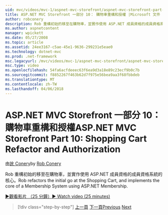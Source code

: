```yaml
---
uid: mvc/videos/mvc-1/aspnet-mvc-storefront/aspnet-mvc-storefront-part-10-shopping-cart-refactor-and-authorization
title: ASP.NET MVC Storefront 一部分 10： 購物車重構和授權 |Microsoft 文件
author: robconery
description: Rob 重構初始的移至在購物車，並實作使用 ASP.NET 成員資格的成員資格系統的核心。
ms.author: aspnetcontent
manager: wpickett
ms.date: 05/27/2008
ms.topic: article
ms.assetid: 24ee3167-c5ae-45e1-9636-299231e5eae0
ms.technology: dotnet-mvc
ms.prod: .net-framework
msc.legacyurl: /mvc/videos/mvc-1/aspnet-mvc-storefront/aspnet-mvc-storefront-part-10-shopping-cart-refactor-and-authorization
msc.type: video
ms.openlocfilehash: 54fa6acfdeeec63f6ea9d3a18e89c23ecf9b0c7b
ms.sourcegitcommit: f8852267f463b62d7f975e56bea9aa3f68fbbdeb
ms.translationtype: MT
ms.contentlocale: zh-TW
ms.lasthandoff: 04/06/2018
---
```

<a name="aspnet-mvc-storefront-part-10-shopping-cart-refactor-and-authorization"></a><span data-ttu-id="7c647-103">ASP.NET MVC Storefront 一部分 10： 購物車重構和授權</span><span class="sxs-lookup"><span data-stu-id="7c647-103">ASP.NET MVC Storefront Part 10: Shopping Cart Refactor and Authorization</span></span>
====================
<span data-ttu-id="7c647-104">由[訛 Conery](https://github.com/robconery)</span><span class="sxs-lookup"><span data-stu-id="7c647-104">by [Rob Conery](https://github.com/robconery)</span></span>

<span data-ttu-id="7c647-105">Rob 重構初始的移至在購物車，並實作使用 ASP.NET 成員資格的成員資格系統的核心。</span><span class="sxs-lookup"><span data-stu-id="7c647-105">Rob refactors the initial go at the Shopping Cart, and implements the core of a Membership System using ASP.NET Membership.</span></span>

[<span data-ttu-id="7c647-106">&#9654;觀看影片 （25 分鐘）</span><span class="sxs-lookup"><span data-stu-id="7c647-106">&#9654; Watch video (25 minutes)</span></span>](https://channel9.msdn.com/Blogs/ASP-NET-Site-Videos/aspnet-mvc-storefront-part-10-shopping-cart-refactor-and-authorization)

> [!div class="step-by-step"]
> <span data-ttu-id="7c647-107">[上一頁](aspnet-mvc-storefront-part-9-the-shopping-cart.md)
> [下一頁](aspnet-mvc-storefront-part-11-hooking-up-the-shopping-cart-and-using-components.md)</span><span class="sxs-lookup"><span data-stu-id="7c647-107">[Previous](aspnet-mvc-storefront-part-9-the-shopping-cart.md)
[Next](aspnet-mvc-storefront-part-11-hooking-up-the-shopping-cart-and-using-components.md)</span></span>
